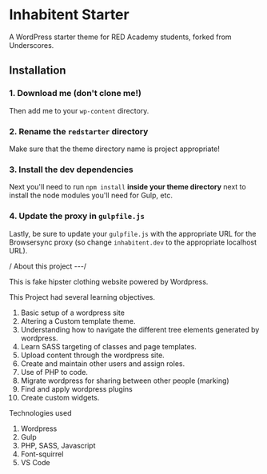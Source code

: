 # Inhabitent Starter

A WordPress starter theme for RED Academy students, forked from Underscores.

## Installation

### 1. Download me (don't clone me!)

Then add me to your `wp-content` directory.

### 2. Rename the `redstarter` directory

Make sure that the theme directory name is project appropriate!

### 3. Install the dev dependencies

Next you'll need to run `npm install` **inside your theme directory** next to install the node modules you'll need for Gulp, etc.

### 4. Update the proxy in `gulpfile.js`

Lastly, be sure to update your `gulpfile.js` with the appropriate URL for the Browsersync proxy (so change `inhabitent.dev` to the appropriate localhost URL).

/ About this project ---/

This is fake hipster clothing website powered by Wordpress.

This Project had several learning objectives.

1. Basic setup of a wordpress site
2. Altering a Custom template theme.
3. Understanding how to navigate the different tree elements generated by wordpress.
4. Learn SASS targeting of classes and page templates.
5. Upload content through the wordpress site.
6. Create and maintain other users and assign roles.
7. Use of PHP to code.
8. Migrate wordpress for sharing between other people (marking)
9. Find and apply wordpress plugins
10. Create custom widgets.

Technologies used

1. Wordpress
2. Gulp
3. PHP, SASS, Javascript
4. Font-squirrel
5. VS Code